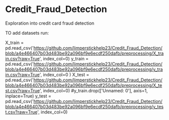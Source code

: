 # Credit_Fraud_Detection
Exploration into credit card fraud detection

TO add datasets run:  

X_train = pd.read_csv('https://github.com/limperstickhelp23/Credit_Fraud_Detection/blob/a4e466407b03d483be92a096bf9e6ecdf250dafb/preprocessing/X_train.csv?raw=True', index_col=0)
y_train = pd.read_csv('https://github.com/limperstickhelp23/Credit_Fraud_Detection/blob/a4e466407b03d483be92a096bf9e6ecdf250dafb/preprocessing/y_train.csv?raw=True', index_col=0 )
X_test = pd.read_csv('https://github.com/limperstickhelp23/Credit_Fraud_Detection/blob/a4e466407b03d483be92a096bf9e6ecdf250dafb/preprocessing/X_test.csv?raw=True', index_col=0)
#y_train.drop(['Unnamed: 0'], axis=1, inplace=True)
y_test = pd.read_csv('https://github.com/limperstickhelp23/Credit_Fraud_Detection/blob/a4e466407b03d483be92a096bf9e6ecdf250dafb/preprocessing/y_test.csv?raw=True', index_col=0)
